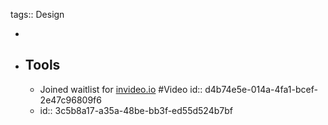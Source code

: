 tags:: Design

-
- ## Tools
	- Joined waitlist for [invideo.io](https://invideo.io/ai/) #Video
	  id:: d4b74e5e-014a-4fa1-bcef-2e47c96809f6
	- id:: 3c5b8a17-a35a-48be-bb3f-ed55d524b7bf